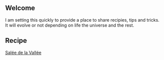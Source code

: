 ## Welcome

I am setting this quickly to provide a place to share recipies, tips and tricks. It will evolve or not depending on life the universe and the rest.

## Recipe

[Salée de la Vallée](/recipes/salee.md)
